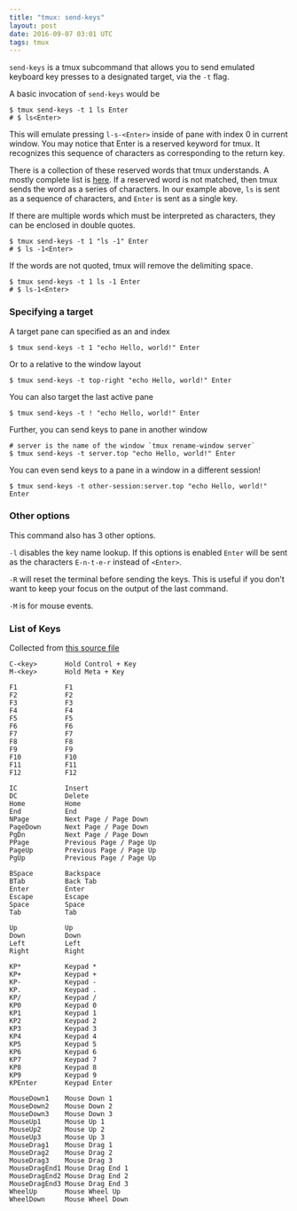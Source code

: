 ```yaml
---
title: "tmux: send-keys"
layout: post
date: 2016-09-07 03:01 UTC
tags: tmux
---
```


<style>
div[id^="asciicast-"] {
	text-align: center;
}
</style>

`send-keys` is a tmux subcommand that allows you to send emulated keyboard key presses to a designated target, via the `-t` flag.

A basic invocation of `send-keys` would be

```shell
$ tmux send-keys -t 1 ls Enter
# $ ls<Enter>
```
<script type="text/javascript" src="https://asciinema.org/a/38ke05b0h2otl3r2tolrdeg7r.js" id="asciicast-38ke05b0h2otl3r2tolrdeg7r" async data-speed=2 data-autoplay="true" data-loop="true"></script>

This will emulate pressing `l-s-<Enter>` inside of pane with index 0 in current window. You may notice that Enter is a reserved keyword for tmux. It recognizes this sequence of characters as corresponding to the return key.

There is a collection of these reserved words that tmux understands. A mostly complete list is [here](#list-of-keys). If a reserved word is not matched, then tmux sends the word as a series of characters. In our example above, `ls` is sent as a sequence of characters, and `Enter` is sent as a single key.

If there are multiple words which must be interpreted as characters, they can be enclosed in double quotes.

```shell
$ tmux send-keys -t 1 "ls -1" Enter
# $ ls -1<Enter>
```

If the words are not quoted, tmux will remove the delimiting space.

```shell
$ tmux send-keys -t 1 ls -1 Enter
# $ ls-1<Enter>
```
<script type="text/javascript" src="https://asciinema.org/a/4l1evpvhk1ddo4lw268mcqfl0.js" id="asciicast-4l1evpvhk1ddo4lw268mcqfl0" async data-speed=2 data-autoplay="true" data-loop="true"></script>


### Specifying a target

A target pane can specified as an and index

```shell
$ tmux send-keys -t 1 "echo Hello, world!" Enter
```

Or to a relative to the window layout

```shell
$ tmux send-keys -t top-right "echo Hello, world!" Enter
```

You can also target the last active pane

```shell
$ tmux send-keys -t ! "echo Hello, world!" Enter
```

Further, you can send keys to pane in another window

```shell
# server is the name of the window `tmux rename-window server`
$ tmux send-keys -t server.top "echo Hello, world!" Enter
```

You can even send keys to a pane in a window in a different session!

```shell
$ tmux send-keys -t other-session:server.top "echo Hello, world!" Enter
```

### Other options

This command also has 3 other options.

`-l` disables the key name lookup. If this options is enabled `Enter` will be sent as the characters `E-n-t-e-r` instead of `<Enter>`.

<script type="text/javascript" src="https://asciinema.org/a/91148d97u8zoo2w5wldkj6mdk.js" id="asciicast-91148d97u8zoo2w5wldkj6mdk" async data-speed=2 data-autoplay="true" data-loop="true"></script>


`-R` will reset the terminal before sending the keys. This is useful if you don't want to keep your focus on the output of the last command.

<script type="text/javascript" src="https://asciinema.org/a/ao3zpsh9t4abqgb2va2mrqvpb.js" id="asciicast-ao3zpsh9t4abqgb2va2mrqvpb" async data-speed=2 data-autoplay="true" data-loop="true"></script>

`-M` is for mouse events.

<span id="list-of-keys"></span>
### List of Keys

Collected from [this source file](https://github.com/tmux/tmux/blob/ec7f5305b1a6e5548f0769f988e76b01ec293dcc/key-string.c#L33-L100)

```console
C-<key>       Hold Control + Key
M-<key>       Hold Meta + Key

F1            F1
F2            F2
F3            F3
F4            F4
F5            F5
F6            F6
F7            F7
F8            F8
F9            F9
F10           F10
F11           F11
F12           F12

IC            Insert
DC            Delete
Home          Home
End           End
NPage         Next Page / Page Down
PageDown      Next Page / Page Down
PgDn          Next Page / Page Down
PPage         Previous Page / Page Up
PageUp        Previous Page / Page Up
PgUp          Previous Page / Page Up

BSpace        Backspace
BTab          Back Tab
Enter         Enter
Escape        Escape
Space         Space
Tab           Tab

Up            Up
Down          Down
Left          Left
Right         Right

KP*           Keypad *
KP+           Keypad +
KP-           Keypad -
KP.           Keypad .
KP/           Keypad /
KP0           Keypad 0
KP1           Keypad 1
KP2           Keypad 2
KP3           Keypad 3
KP4           Keypad 4
KP5           Keypad 5
KP6           Keypad 6
KP7           Keypad 7
KP8           Keypad 8
KP9           Keypad 9
KPEnter       Keypad Enter

MouseDown1    Mouse Down 1
MouseDown2    Mouse Down 2
MouseDown3    Mouse Down 3
MouseUp1      Mouse Up 1
MouseUp2      Mouse Up 2
MouseUp3      Mouse Up 3
MouseDrag1    Mouse Drag 1
MouseDrag2    Mouse Drag 2
MouseDrag3    Mouse Drag 3
MouseDragEnd1 Mouse Drag End 1
MouseDragEnd2 Mouse Drag End 2
MouseDragEnd3 Mouse Drag End 3
WheelUp       Mouse Wheel Up
WheelDown     Mouse Wheel Down
```
